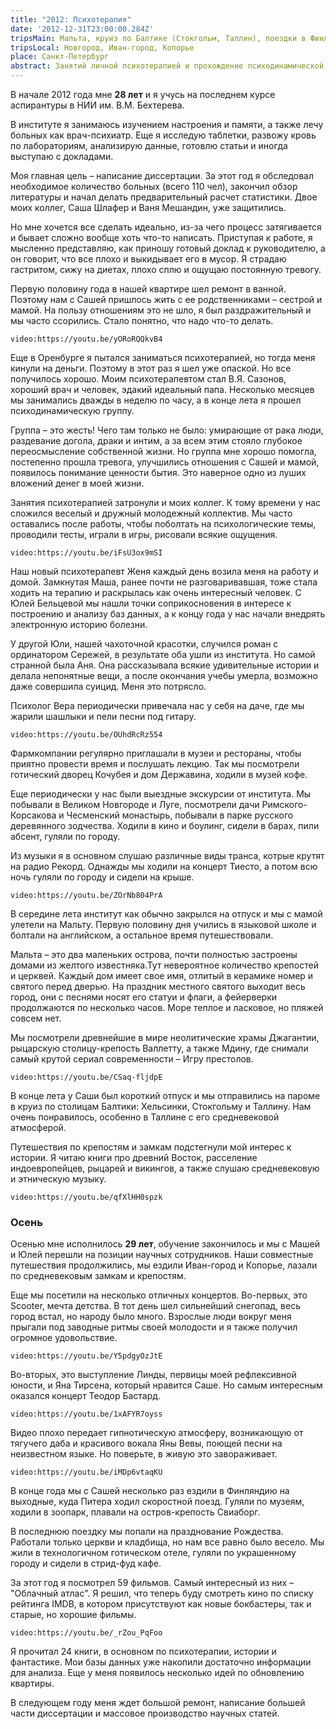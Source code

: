 ```yaml
---
title: "2012: Психотерапия"
date: '2012-12-31T23:00:00.284Z'
tripsMain: Мальта, круиз по Балтике (Стокгольм, Таллин), поездки в Финляндию, 
tripsLocal: Новгород, Иван-город, Копорье
place: Санкт-Петербург
abstract: Занятий личной психотерапией и прохождение психодинамической группы. Дружба с коллегами по Бехтеревке и очень много путешествий. 
---
```


В начале 2012 года мне **28 лет** и я учусь на последнем курсе аспирантуры в НИИ им. В.М. Бехтерева. 

В институте я занимаюсь изучением настроения и памяти, а также лечу больных как врач-психиатр. Еще я исследую таблетки, развожу кровь по лабораториям, анализирую данные, готовлю статьи и иногда выступаю с докладами.

Моя главная цель – написание диссертации. За этот год я обследовал необходимое количество больных (всего 110 чел), закончил обзор литературы и начал делать предварительный расчет статистики. Двое моих коллег, Саша Шлафер и Ваня Мешандин, уже защитились. 

Но мне хочется все сделать идеально, из-за чего процесс затягивается и бывает сложно вообще хоть что-то написать. Приступая к работе, я мысленно представляю, как приношу готовый доклад к руководителю, а он говорит, что все плохо и выкидывает его в мусор. Я страдаю гастритом, сижу на диетах, плохо сплю и ощущаю постоянную тревогу.

Первую половину года в нашей квартире шел ремонт в ванной. Поэтому нам с Сашей пришлось жить с ее родственниками – сестрой и мамой. На пользу отношениям это не шло, я был раздражительный и мы часто ссорились. Стало понятно, что надо что-то делать.

`video:https://youtu.be/yORoRQQkvB4`

Еще в Оренбурге я пытался заниматься психотерапией, но тогда меня кинули на деньги. Поэтому в этот раз я шел уже опаской. Но все получилось хорошо. Моим психотерапевтом стал В.Я. Сазонов, хороший врач и человек, эдакий идеальный папа. Несколько месяцев мы занимались дважды в неделю по часу, а в конце лета я прошел психодинамическую группу.

Группа – это жесть! Чего там только не было: умирающие от рака люди, раздевание догола, драки и интим, а за всем этим стояло глубокое переосмысление собственной жизни. Но группа мне хорошо помогла, постепенно прошла тревога, улучшились отношения с Сашей и мамой, появилось понимание ценности бытия. Это наверное одно из луших вложений денег в моей жизни.

Занятия психотерапией затронули и моих коллег. К тому времени у нас сложился веселый и дружный молодежный коллектив. Мы часто оставались после работы, чтобы поболтать на психологические темы, проводили тесты, играли в игры, рисовали всякие ощущения. 

`video:https://youtu.be/iFsU3ox9mSI`

Наш новый психотерапевт Женя каждый день возила меня на работу и домой. Замкнутая Маша, ранее почти не разговаривавшая, тоже стала ходить на терапию и раскрылась как очень интересный человек. С Юлей Бельцевой мы нашли точки соприкосновения в интересе к построению и анализу баз данных, а к концу года у нас начали внедрять электронную историю болезни. 

У другой Юли, нашей чахоточной красотки, случился роман с ординатором Сережей, в результате оба ушли из института. Но самой странной была Аня. Она рассказывала всякие удивительные истории и делала непонятные вещи, а после окончания учебы умерла, возможно даже совершила суицид. Меня это потрясло.

Психолог Вера периодически привечала нас у себя на даче, где мы жарили шашлыки и пели песни под гитару. 

`video:https://youtu.be/OUhdRcRz554`

Фармкомпании регулярно приглашали в музеи и рестораны, чтобы приятно провести время и послушать лекцию. Так мы посмотрели готический дворец Кочубея и дом Державина, ходили в музей кофе.  

Еще периодически у нас были выездные экскурсии от института. Мы побывали в Великом Новгороде и Луге, посмотрели дачи Римского-Корсакова и Чесменский монастырь, побывали в парке русского деревянного зодчества. Ходили в кино и боулинг, сидели в барах, пили абсент, гуляли по городу. 

Из музыки я в основном слушаю различные виды транса, котрые крутят на радио Рекорд. Однажды мы ходили на концерт Тиесто, а потом всю ночь гуляли по городу и сидели на крыше.

`video:https://youtu.be/ZOrNb804PrA`

В середине лета институт как обычно закрылся на отпуск и мы с мамой улетели на Мальту. Первую половину дня учились в языковой школе и болтали на английском, а остальное время путешествовали. 

Мальта – это два маленьких острова, почти полностью застроены домами из желтого известняка.Тут невероятное количество крепостей и церквей. Каждый дом имеет свое имя, отлитый в керамике номер и святого перед дверью. На праздник местного святого выходит весь город, они с песнями носят его статуи и флаги, а фейерверки продолжаются по несколько часов. Море теплое и ласковое, но пляжей совсем нет.

Мы посмотрели древнейшие в мире неолитические храмы Джагантии, рыцарскую столицу-крепость Валлетту, а также Мдину, где снимали самый крутой сериал современности – Игру престолов.

`video:https://youtu.be/CSaq-fljdpE`

В конце лета у Саши был короткий отпуск и мы отправились на пароме в круиз по столицам Балтики: Хельсинки, Стокгольму и Таллину. Нам очень понравилось, особенно в Таллине с его средневековой атмосферой. 

Путешествия по крепостям и замкам подстегнули мой интерес к истории. Я читаю книги про древний Восток, расселение индоевропейцев, рыцарей и викингов, а также слушаю средневековую и этническую музыку.

`video:https://youtu.be/qfXlHH0spzk`

### Осень

Осенью мне исполнилось **29 лет**, обучение закончилось и мы с Машей и Юлей перешли на позиции научных сотрудников. Наши совместные путешествия продолжились, мы ездили Иван-город и Копорье, лазали по средневековым замкам и крепостям.

Еще мы посетили на несколько отличных концертов. Во-первых, это Scooter, мечта детства. В тот день шел сильнейший снегопад, весь город встал, но народу было много. Взрослые люди вокруг меня прыгали под заводные ритмы своей молодости и я также получил огромное удовольствие.

`video:https://youtu.be/Y5pdgyOzJtE`

Во-вторых, это выступление Линды, первицы моей рефлексивной юности, и Яна Тирсена, который нравится Саше. Но самым интересным оказался концерт Теодор Бастард. 

`video:https://youtu.be/1xAFYR7oyss`

Видео плохо передает гипнотическую атмосферу, возникающую от тягучего даба и красивого вокала Яны Вевы, поющей песни на неизвестном языке. Но поверьте, в живую это завораживает.

`video:https://youtu.be/iMDp6vtaqKU`

В конце года мы с Сашей несколько раз ездили в Финляндию на выходные, куда Питера ходил скоростной поезд. Гуляли по музеям, ходили в зоопарк, плавали на остров-крепость Свиаборг.

В последнюю поездку мы попали на празднование Рождества. Работали только церкви и кладбища, но нам все равно было весело. Мы жили в технологичном готическом отеле, гуляли по украшенному городу и сидели в стрид-фуд кафе.

За этот год я посмотрел 59 фильмов. Самый интересный из них – "Облачный атлас". Я решил, что теперь буду смотреть кино по списку рейтинга IMDB, в котором присутствуют как новые бокбастеры, так и старые, но хорошие фильмы. 

`video:https://youtu.be/_rZou_PqFoo`

Я прочитал 24 книги, в основном по психотерапии, истории и фантастике. Мои базы данных уже накопили достаточно информации для анализа. Еще у меня появилось несколько идей по обновлению квартиры. 

В следующем году меня ждет большой ремонт, написание большей части диссертации и массовое производство научных статей.
